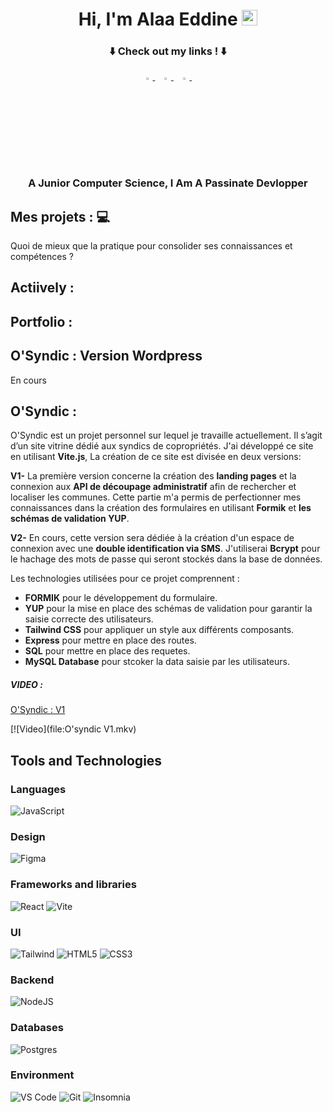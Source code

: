 <h1 align="center">Hi, I'm Alaa Eddine <img src="https://media.giphy.com/media/hvRJCLFzcasrR4ia7z/giphy.gif" width="25px"></h1>
<h3 align="center">
⬇️ Check out my links ! ⬇️
</h3>
<p align="center">
  <a href="https://www.linkedin.com/in/alaa-eddine-rahali/">
   <img src="https://img.icons8.com/color/48/000000/linkedin.png" width="3.5%"/>
    </a><span>&nbsp;</span>
  <a href="mailto:ralaaeddine1@gmail.com">
    <img src="https://img.icons8.com/fluent/48/000000/gmail.png" width="3.5%"/>
  </a><span>&nbsp;</span>
  <a href="https://github.com/AlaaEddineRAHALI">
    <img src="https://img.icons8.com/fluent/48/000000/github.png" width="3.5%"/>
  </a><span>&nbsp;</span>
</p>
<h3 align="center">A Junior Computer Science, I Am  A Passinate Devlopper</h3>

## Mes projets : :computer:

Quoi de mieux que la pratique pour consolider ses connaissances et compétences ?

## **Actiively :**

## **Portfolio :**

## **O'Syndic :** Version Wordpress

En cours

## **O'Syndic :**

O'Syndic est un projet personnel sur lequel je travaille actuellement. Il s’agit d’un site vitrine dédié aux syndics de copropriétés. J'ai développé ce site en utilisant **Vite.js**, La création de ce site est divisée en deux versions:

**V1-** La première version concerne la création des **landing pages** et la connexion aux **API de découpage administratif** afin de rechercher et localiser les communes. Cette partie m'a permis de perfectionner mes connaissances dans la création des formulaires en utilisant **Formik** et **les schémas de validation YUP**.

**V2-** En cours, cette version sera dédiée à la création d'un espace de connexion avec une **double identification via SMS**. J'utiliserai **Bcrypt** pour le hachage des mots de passe qui seront stockés dans la base de données.

Les technologies utilisées pour ce projet comprennent :

- **FORMIK** pour le développement du formulaire.
- **YUP** pour la mise en place des schémas de validation pour garantir la saisie correcte des utilisateurs.
- **Tailwind CSS** pour appliquer un style aux différents composants.
- **Express** pour mettre en place des routes.
- **SQL** pour mettre en place des requetes.
- **MySQL Database** pour stcoker la data saisie par les utilisateurs.

##### VIDEO :

[O'Syndic : V1](..)

[![Video](file:O'syndic V1.mkv)

## Tools and Technologies

### Languages

![JavaScript](https://img.shields.io/badge/javascript-%23F7DF1E.svg?style=for-the-badge&logo=javascript&logoColor=black)

### Design

![Figma](https://img.shields.io/badge/figma-%23F24E1E.svg?style=for-the-badge&logo=figma&logoColor=white)

### Frameworks and libraries

![React](https://img.shields.io/badge/react-%232d415c.svg?style=for-the-badge&logo=react&logoColor=%2304D8F9)
![Vite](https://img.shields.io/badge/vite-%23646CFF.svg?style=for-the-badge&logo=vite&logoColor=white)

### UI

![Tailwind](https://img.shields.io/badge/tailwind_css-%2306B6D4.svg?style=for-the-badge&logo=tailwind-css&logoColor=white)
![HTML5](https://img.shields.io/badge/HTML5-E34F26?style=for-the-badge&logo=html5&logoColor=white)
![CSS3](https://img.shields.io/badge/CSS3-1572B6?style=for-the-badge&logo=css3&logoColor=white)

### Backend

![NodeJS](https://img.shields.io/badge/node_js-%23339933.svg?style=for-the-badge&logo=node.js&logoColor=white)

### Databases

![Postgres](https://img.shields.io/badge/postgres-%23316192.svg?style=for-the-badge&logo=postgresql&logoColor=white)

### Environment

![VS Code](https://img.shields.io/badge/visual_studio_code-%23007ACC.svg?style=for-the-badge&logo=visual-studio-code&logoColor=white)
![Git](https://img.shields.io/badge/git-%23F05032.svg?style=for-the-badge&logo=git&logoColor=white)
![Insomnia](https://img.shields.io/badge/insomia-%234000BF.svg?style=for-the-badge&logo=insomnia&logoColor=white)
